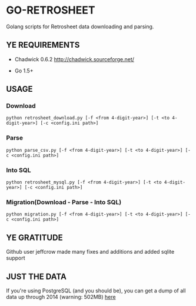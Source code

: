GO-RETROSHEET
=============

Golang scripts for Retrosheet data downloading and parsing.

YE REQUIREMENTS
---------------

- Chadwick 0.6.2 http://chadwick.sourceforge.net/

- Go 1.5+

USAGE
-----

### Download

    python retrosheet_download.py [-f <from 4-digit-year>] [-t <to 4-digit-year>] [-c <config.ini path>]

### Parse

    python parse_csv.py [-f <from 4-digit-year>] [-t <to 4-digit-year>] [-c <config.ini path>]

### Into SQL

    python retrosheet_mysql.py [-f <from 4-digit-year>] [-t <to 4-digit-year>] [-c <config.ini path>]

### Migration(Download - Parse - Into SQL)

    python migration.py [-f <from 4-digit-year>] [-t <to 4-digit-year>] [-c <config.ini path>]


YE GRATITUDE
------------

Github user jeffcrow made many fixes and additions and added sqlite support

JUST THE DATA
-------------

If you're using PostgreSQL (and you should be), you can get a dump of all data up through 2014 (warning: 502MB) [here](https://www.dropbox.com/s/nv9712l1ylvh64n/retrosheet.psql?dl=0)
